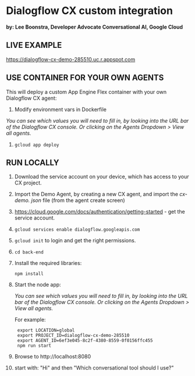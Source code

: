 # Dialogflow CX custom integration

**by: Lee Boonstra, Developer Advocate Conversational AI, Google Cloud**

## LIVE EXAMPLE

https://dialogflow-cx-demo-285510.uc.r.appspot.com

## USE CONTAINER FOR YOUR OWN AGENTS

This will deploy a custom App Engine Flex container with your own Dialogflow CX agent:

1. Modify environment vars in Dockerfile

  *You can see which values you will need to fill in, by looking into the URL bar of the Dialogflow CX console. Or clicking on the Agents Dropdown > View all agents.*

1. `gcloud app deploy`

## RUN LOCALLY

1. Download the service account on your device, which has access to your CX project.

1. Import the Demo Agent, by creating a new CX agent, and import the *cx-demo.
json* file (from the agent create screen)

1. https://cloud.google.com/docs/authentication/getting-started - get the service account.

1. `gcloud services enable dialogflow.googleapis.com`

1. `gcloud init` to login and get the right permissions.

1. `cd back-end`

1. Install the required libraries:

    `npm install`

1. Start the node app:

   *You can see which values you will need to fill in, by looking into the URL bar of the Dialogflow CX console. Or clicking on the Agents Dropdown > View all agents.*

   For example:

   ```
    export LOCATION=global
    export PROJECT_ID=dialogflow-cx-demo-285510
    export AGENT_ID=6ef3e045-8c2f-4380-8559-0f0156ffc455
    npm run start
   ```

1. Browse to http://localhost:8080

1. start with: "Hi" and then "Which conversational tool should I use?"
